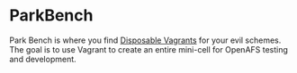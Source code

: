 ParkBench
=========

Park Bench is where you find [Disposable Vagrants](http://tvtropes.org/pmwiki/pmwiki.php/Quotes/DisposableVagrant) for your evil schemes. The goal is to use Vagrant to create an entire mini-cell for OpenAFS testing and development.